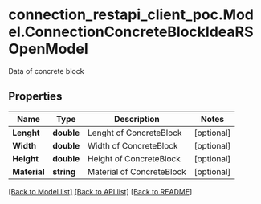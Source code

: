 # connection_restapi_client_poc.Model.ConnectionConcreteBlockIdeaRSOpenModel
Data of concrete block

## Properties

Name | Type | Description | Notes
------------ | ------------- | ------------- | -------------
**Lenght** | **double** | Lenght of ConcreteBlock | [optional] 
**Width** | **double** | Width of ConcreteBlock | [optional] 
**Height** | **double** | Height of ConcreteBlock | [optional] 
**Material** | **string** | Material of ConcreteBlock | [optional] 

[[Back to Model list]](../README.md#documentation-for-models) [[Back to API list]](../README.md#documentation-for-api-endpoints) [[Back to README]](../README.md)

